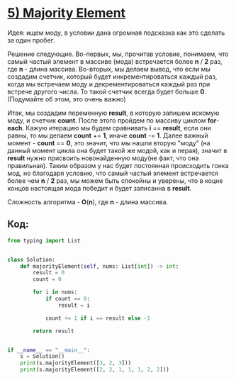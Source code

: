 # [**5) Majority Element**](https://leetcode.com/problems/majority-element/description/)

Идея: ищем моду, в условии дана огромная подсказка как это сделать за один пробег.

Решение следующие. Во-первых, мы, прочитав условие, понимаем, что самый частый элемент в массиве (мода) встречается более **n** / **2** раз, где **n** - длина массива. Во-вторых, мы делаем вывод, что если мы создадим счетчик, который будет инкрементироваться каждый раз, когда мы встречаем моду и декрементироваться каждый раз при встрече другого числа. То такой счетчик всегда будет больше **0**. (Подумайте об этом, это очень важно)

Итак, мы создадим переменную **result**, в которую запишем искомую моду, и счетчик **count**. После этого пройдем по массиву циклом **for**-**each**. Кажую итерацию мы будем сравнивать **i** == **result**, если они равны, то мы делаем **count** += **1**, иначе **count** -= **1**. Далее важный момент - **count** == **0**, это значит, что мы нашли вторую "моду" (на данный момент цикла она будет такой же модой, как и перая), значит в **result** нужно присвоить новонайденную моду(не факт, что она правильная). Таким образом у нас будет постоянная происходить гонка мод, но благодаря условию, что самый частый элемент встречается более чем **n** / **2** раз, мы можем быть спокойны и уверены, что в коцне концов настоящая мода победит и будет записанна в **result**.

Сложность алгоритма - **O**(**n**), где **n** - длина массива.

## Код:
```python
from typing import List


class Solution:
    def majorityElement(self, nums: List[int]) -> int:
        result = 0
        count = 0

        for i in nums:
            if count == 0:
                result = i

            count += 1 if i == result else -1

        return result


if __name__ == "__main__":
    s = Solution()
    print(s.majorityElement([3, 2, 3]))
    print(s.majorityElement([2, 2, 1, 1, 1, 2, 2]))

```

